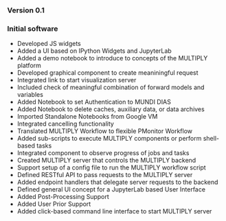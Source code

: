 ### Version 0.1

### Initial software
- Developed JS widgets
- Added a UI based on IPython Widgets and JupyterLab
- Added a demo notebook to introduce to concepts of the MULTIPLY platform
- Developed graphical component to create meaniningful request
- Integrated link to start visualization server
- Included check of meaningful combination of forward models and variables
- Added Notebook to set Authentication to MUNDI DIAS
- Added Notebook to delete caches, auxiliary data, or data archives
- Imported Standalone Notebooks from Google VM
- Integrated cancelling functionality
- Translated MULTIPLY Workflow to flexible PMonitor Workflow
- Added sub-scripts to execute MULTIPLY components or perform shell-based tasks
- Integrated component to observe progress of jobs and tasks
- Created MULTIPLY server that controls the MULTIPLY backend
- Support setup of a config file to run the MULTIPLY workflow script
- Defined RESTful API to pass requests to the MULTIPLY server
- Added endpoint handlers that delegate server requests to the backend
- Defined general UI concept for a JupyterLab based User Interface
- Added Post-Processing Support
- Added User Prior Support
- Added click-based command line interface to start MULTIPLY server
